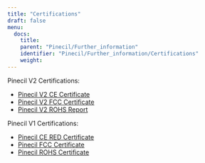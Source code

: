 ```yaml
---
title: "Certifications"
draft: false
menu:
  docs:
    title:
    parent: "Pinecil/Further_information"
    identifier: "Pinecil/Further_information/Certifications"
    weight:
---
```


Pinecil V2 Certifications:

* [Pinecil V2 CE Certificate](https://files.pine64.org/doc/cert/Pinecilv2%20CE%20Certificate%20LCSA070722058E.pdf)
* [Pinecil V2 FCC Certificate](https://files.pine64.org/doc/cert/Pinecilv2%20FCC%20Certificate%20LCSA070722057E.pdf)
* [Pinecil V2 ROHS Report](https://files.pine64.org/doc/cert/Pinecilv2%20ROHS%20Report%20LCSA070722059R.pdf)

Pinecil V1 Certifications:

* [Pinecil CE RED Certificate](https://files.pine64.org/doc/cert/Pinecil%20CE%20RED%20Certificate-S20102803801001.pdf)
* [Pinecil FCC Certificate](https://files.pine64.org/doc/cert/Pinecil%20FCC%20Certificate-S20102803802001.pdf)
* [Pinecil ROHS Certificate](https://files.pine64.org/doc/cert/Pinecil%20RoHS10%20Certificate-S20102803803001.pdf)
